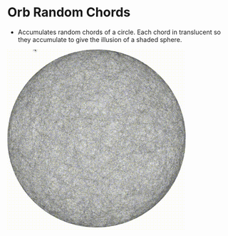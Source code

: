 # Orb Random Chords

- Accumulates random chords of a circle. Each chord in translucent so they accumulate to give the illusion of a shaded sphere.

![orbrandomchordsp5.js](assets/chord.gif)
